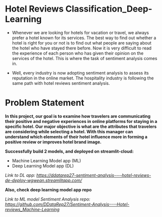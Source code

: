 # Hotel Reviews Classification_Deep-Learning
* Whenever we are looking for hotels for vacation or travel, we always prefer a hotel known for its services. The best way to find out whether a hotel is right for you or not is to find out what people are saying about the hotel who have stayed there before. Now it is very difficult to read the experience of each person who has given their opinion on the services of the hotel. This is where the task of sentiment analysis comes in. 

* Well, every industry is now adopting sentiment analysis to assess its reputation in the online market. The hospitality industry is following the same path with hotel reviews sentiment analysis.

# Problem Statement
**In this project, our goal is to examine how travelers are communicating their positive and negative experiences in online platforms for staying in a specific hotel. Our major objective is what are the attributes that travelers are considering while selecting a hotel. With this manager can understand which elements of their hotel influence more in forming a positive review or improves hotel brand image.**

**Successfully build 2 models, and deployed on streamlit-cloud:**

* Machine Learning Model app (ML)
* Deep Learning Model app (DL)


*Link to DL app: https://ddatarep27-sentiment-analysis----hotel-reviews-de-deploy-wgwean.streamlitapp.com/* 


**Also, check deep learning model app repo**


*Link to ML model Sentiment Analysis repo: https://github.com/DDataRep27/Sentiment-Analysis----Hotel-reviews_Machine-Learning*
